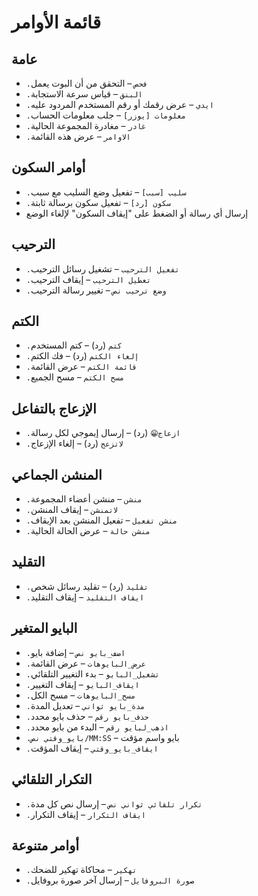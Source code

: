 # قائمة الأوامر

## عامة
- `.فحص` – التحقق من أن البوت يعمل
- `.البنق` – قياس سرعة الاستجابة
- `.ايدي` – عرض رقمك أو رقم المستخدم المردود عليه
- `.معلومات [يوزر]` – جلب معلومات الحساب
- `.غادر` – مغادرة المجموعة الحالية
- `.الاوامر` – عرض هذه القائمة

## أوامر السكون
- `.سليب [سبب]` – تفعيل وضع السليب مع سبب
- `.سكون [رد]` – تفعيل سكون برسالة ثابتة
- إرسال أي رسالة أو الضغط على "إيقاف السكون" لإلغاء الوضع

## الترحيب
- `.تفعيل الترحيب` – تشغيل رسائل الترحيب
- `.تعطيل الترحيب` – إيقاف الترحيب
- `.وضع ترحيب نص` – تغيير رسالة الترحيب

## الكتم
- `.كتم` (رد) – كتم المستخدم
- `.إلغاء الكتم` (رد) – فك الكتم
- `.قائمة الكتم` – عرض القائمة
- `.مسح الكتم` – مسح الجميع

## الإزعاج بالتفاعل
- `.ازعاج😁` (رد) – إرسال إيموجي لكل رسالة
- `.لاتزعج` (رد) – إلغاء الإزعاج

## المنشن الجماعي
- `.منشن` – منشن أعضاء المجموعة
- `.لاتمنشن` – إيقاف المنشن
- `.منشن تفعيل` – تفعيل المنشن بعد الإيقاف
- `.منشن حالة` – عرض الحالة الحالية

## التقليد
- `.تقليد` (رد) – تقليد رسائل شخص
- `.ايقاف التقليد` – إيقاف التقليد

## البايو المتغير
- `.اضف_بايو نص` – إضافة بايو
- `.عرض_البايوهات` – عرض القائمة
- `.تشغيل_البايو` – بدء التغيير التلقائي
- `.ايقاف_البايو` – إيقاف التغيير
- `.مسح_البايوهات` – مسح الكل
- `.مدة_بايو ثواني` – تعديل المدة
- `.حذف_بايو رقم` – حذف بايو محدد
- `.اذهب_لبايو رقم` – البدء من بايو محدد
- `.بايو_وقتي نص/MM:SS` – بايو واسم مؤقت
- `.ايقاف_بايو_وقتي` – إيقاف المؤقت

## التكرار التلقائي
- `.تكرار تلقائي ثواني نص` – إرسال نص كل مدة
- `.ايقاف التكرار` – إيقاف التكرار

## أوامر متنوعة
- `.تهكير` – محاكاة تهكير للضحك
- `.صورة البروفايل` – إرسال آخر صورة بروفايل
